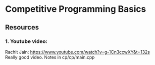 # Competitive Programming Basics 
## Resources 
### 1. Youtube video:
Rachit Jain: https://www.youtube.com/watch?v=g-1Cn3ccwXY&t=132s
Really good video. Notes in cp/cp/main.cpp
